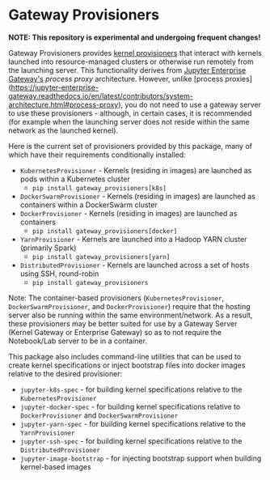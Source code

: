 # Gateway Provisioners

**NOTE: This repository is experimental and undergoing frequent changes!**

Gateway Provisioners provides [kernel provisioners](https://jupyter-client.readthedocs.io/en/latest/provisioning.html)
that interact with kernels launched into resource-managed clusters or otherwise run remotely from the launching server.
This functionality derives from [Jupyter Enterprise Gateway's](https://github.com/jupyter-server/enterprise_gateway)
_process proxy_ architecture. However, unlike \[process proxies\]
(https://jupyter-enterprise-gateway.readthedocs.io/en/latest/contributors/system-architecture.html#process-proxy),
you do not need to use a gateway server to use these provisioners - although, in certain cases,
it is recommended (for example when the launching server does not reside within the same network as the launched kernel).

Here is the current set of provisioners provided by this package, many of which have their requirements conditionally
installed:

- `KubernetesProvisioner` - Kernels (residing in images) are launched as pods within a Kubernetes cluster
  - `pip install gateway_provisioners[k8s]`
- `DockerSwarmProvisioner` - Kernels (residing in images) are launched as containers within a DockerSwarm cluster
- `DockerProvisioner` - Kernels (residing in images) are launched as containers
  - `pip install gateway_provisioners[docker]`
- `YarnProvisioner` - Kernels are launched into a Hadoop YARN cluster (primarily Spark)
  - `pip install gateway_provisioners[yarn]`
- `DistributedProvisioner` - Kernels are launched across a set of hosts using SSH, round-robin
  - `pip install gateway_provisioners`

Note: The container-based provisioners (`KubernetesProvisioner`, `DockerSwarmProvisioner`, and `DockerProvisioner`)
require that the hosting server also be running within the same environment/network. As a result, these
provisioners may be better suited for use by a Gateway Server (Kernel Gateway or Enterprise Gateway) so
as to not require the Notebook/Lab server to be in a container.

This package also includes command-line utilities that can be used to create kernel specifications or inject bootstrap
files into docker images relative to the desired provisioner:

- `jupyter-k8s-spec` - for building kernel specifications relative to the `KubernetesProvisioner`
- `jupyter-docker-spec` - for building kernel specifications relative to `DockerProvisioner` and `DockerSwarmProvisioner`
- `jupyter-yarn-spec` - for building kernel specifications relative to the `YarnProvisioner`
- `jupyter-ssh-spec` - for building kernel specifications relative to the `DistributedProvisioner`
- `jupyter-image-bootstrap` - for injecting bootstrap support when building kernel-based images

